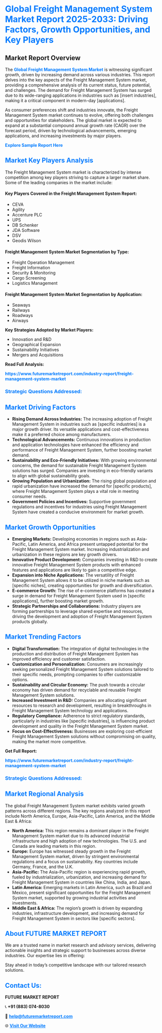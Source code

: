 <h1 style="color: #007BFF;">Global Freight Management System Market Report 2025-2033: Driving Factors, Growth Opportunities, and Key Players</h1>

<section id="overview">
<h2>Market Report Overview</h2>
<p>The <a href="https://www.futuremarketreport.com/industry-report/freight-management-system-market" style="color: #007BFF; text-decoration: none;"><strong>Global Freight Management System Market</strong></a> is witnessing significant growth, driven by increasing demand across various industries. This report delves into the key aspects of the Freight Management System market, providing a comprehensive analysis of its current status, future potential, and challenges. The demand for Freight Management System has surged due to its wide-ranging applications in industries such as [insert industries], making it a critical component in modern-day [applications].</p>
<p>As consumer preferences shift and industries innovate, the Freight Management System market continues to evolve, offering both challenges and opportunities for stakeholders. The global market is expected to expand at a substantial compound annual growth rate (CAGR) over the forecast period, driven by technological advancements, emerging applications, and increasing investments by major players.</p>
</section>

<section id="overview">
<p><a href="https://www.futuremarketreport.com/request-sample/reportId=85108" style="color: #007BFF; text-decoration: none;"><strong>Explore Sample Report Here</strong></a></p>
</section>

<section id="key-players">
<h2 style="color: #007BFF;">Market Key Players Analysis</h2>
<p>The Freight Management System market is characterized by intense competition among key players striving to capture a larger market share. Some of the leading companies in the market include:</p>
<h4>Key Players Covered in the Freight Management System Report:</h4>
<ul><li>CEVA</li><li>Agility</li><li>Accenture PLC</li><li>UPS</li><li>DB Schenker</li><li>JDA Software</li><li>DSV</li><li>Geodis Wilson</li></ul>
<h4>Freight Management System Market Segmentation by Type:</h4>
<ul><li>Freight Operation Management</li><li>Freight Information</li><li>Security &amp; Monitoring</li><li>Cargo Screening</li><li>Logistics Management</li></ul>

<h4>Freight Management System Market Segmentation by Application:</h4>
<ul><li>Seaways</li><li>Railways</li><li>Roadways</li><li>Airways</li></ul>
<p><strong>Key Strategies Adopted by Market Players:</strong></p>
<ul>
<li>Innovation and R&D</li>
<li>Geographical Expansion</li>
<li>Sustainability Initiatives</li>
<li>Mergers and Acquisitions</li>
</ul>
</section>

<section>
<p><strong>Read Full Analysis: </strong></p><a href="https://www.futuremarketreport.com/industry-report/freight-management-system-market" style="color: #007BFF; text-decoration: none;"><strong>https://www.futuremarketreport.com/industry-report/freight-management-system-market</strong></a>
<h3 style="color: #007BFF;">Strategic Questions Addressed:</h3>
</section>

<section id="driving-factors">
<h2 style="color: #007BFF;">Market Driving Factors</h2>
<ul>
<li><strong>Rising Demand Across Industries:</strong> The increasing adoption of Freight Management System in industries such as [specific industries] is a major growth driver. Its versatile applications and cost-effectiveness make it a preferred choice among manufacturers.</li>
<li><strong>Technological Advancements:</strong> Continuous innovations in production and application technologies have enhanced the efficiency and performance of Freight Management System, further boosting market demand.</li>
<li><strong>Sustainability and Eco-Friendly Initiatives:</strong> With growing environmental concerns, the demand for sustainable Freight Management System solutions has surged. Companies are investing in eco-friendly variants to align with global sustainability goals.</li>
<li><strong>Growing Population and Urbanization:</strong> The rising global population and rapid urbanization have increased the demand for [specific products], where Freight Management System plays a vital role in meeting consumer needs.</li>
<li><strong>Government Policies and Incentives:</strong> Supportive government regulations and incentives for industries using Freight Management System have created a conducive environment for market growth.</li>
</ul>
</section>

<section id="growth-opportunities">
<h2 style="color: #007BFF;">Market Growth Opportunities</h2>
<ul>
<li><strong>Emerging Markets:</strong> Developing economies in regions such as Asia-Pacific, Latin America, and Africa present untapped potential for the Freight Management System market. Increasing industrialization and urbanization in these regions are key growth drivers.</li>
<li><strong>Innovative Product Development:</strong> Companies investing in R&D to create innovative Freight Management System products with enhanced features and applications are likely to gain a competitive edge.</li>
<li><strong>Expansion into Niche Applications:</strong> The versatility of Freight Management System allows it to be utilized in niche markets such as [specific niches], creating opportunities for growth and diversification.</li>
<li><strong>E-commerce Growth:</strong> The rise of e-commerce platforms has created a surge in demand for Freight Management System used in [specific applications], further boosting market growth.</li>
<li><strong>Strategic Partnerships and Collaborations:</strong> Industry players are forming partnerships to leverage shared expertise and resources, driving the development and adoption of Freight Management System products globally.</li>
</ul>
</section>

<section id="trending-factors">
<h2 style="color: #007BFF;">Market Trending Factors</h2>
<ul>
<li><strong>Digital Transformation:</strong> The integration of digital technologies in the production and distribution of Freight Management System has improved efficiency and customer satisfaction.</li>
<li><strong>Customization and Personalization:</strong> Consumers are increasingly seeking personalized Freight Management System solutions tailored to their specific needs, prompting companies to offer customizable options.</li>
<li><strong>Sustainability and Circular Economy:</strong> The push towards a circular economy has driven demand for recyclable and reusable Freight Management System solutions.</li>
<li><strong>Increased Investment in R&D:</strong> Companies are allocating significant resources to research and development, resulting in breakthroughs in Freight Management System technology and applications.</li>
<li><strong>Regulatory Compliance:</strong> Adherence to strict regulatory standards, particularly in industries like [specific industries], is influencing product development and quality in the Freight Management System market.</li>
<li><strong>Focus on Cost-Effectiveness:</strong> Businesses are exploring cost-efficient Freight Management System solutions without compromising on quality, making the market more competitive.</li>
</ul>
</section>

<section>
<p><strong>Get Full Report: </strong></p><a href="https://www.futuremarketreport.com/industry-report/freight-management-system-market" style="color: #007BFF; text-decoration: none;"><strong>https://www.futuremarketreport.com/industry-report/freight-management-system-market</strong></a>
<h3 style="color: #007BFF;">Strategic Questions Addressed:</h3>
</section>


<section id="regional-analysis">
<h2 style="color: #007BFF;">Market Regional Analysis</h2>
<p>The global Freight Management System market exhibits varied growth patterns across different regions. The key regions analyzed in this report include North America, Europe, Asia-Pacific, Latin America, and the Middle East & Africa:</p>
<ul>
<li><strong>North America:</strong> This region remains a dominant player in the Freight Management System market due to its advanced industrial infrastructure and high adoption of new technologies. The U.S. and Canada are leading markets in this region.</li>
<li><strong>Europe:</strong> Europe has witnessed steady growth in the Freight Management System market, driven by stringent environmental regulations and a focus on sustainability. Key countries include Germany, France, and the U.K.</li>
<li><strong>Asia-Pacific:</strong> The Asia-Pacific region is experiencing rapid growth, fueled by industrialization, urbanization, and increasing demand for Freight Management System in countries like China, India, and Japan.</li>
<li><strong>Latin America:</strong> Emerging markets in Latin America, such as Brazil and Mexico, present significant opportunities for the Freight Management System market, supported by growing industrial activities and investments.</li>
<li><strong>Middle East & Africa:</strong> The region’s growth is driven by expanding industries, infrastructure development, and increasing demand for Freight Management System in sectors like [specific sectors].</li>
</ul>
</section>

<footer>
<h2 style="color: #007BFF;">About FUTURE MARKET REPORT</h2>
<p>We are a trusted name in market research and advisory services, delivering actionable insights and strategic support to businesses across diverse industries. Our expertise lies in offering:</p>

<p>Stay ahead in today’s competitive landscape with our tailored research solutions.</p>

<h2 style="color: #007BFF;">Contact Us:</h2>
<p><strong>FUTURE MARKET REPORT</strong></p>
<p>📞 <strong>+91 (883) 074-8030</strong></p>
<p>📧 <strong><a href="mailto:help@futuremarketreport.com" style="color: #007BFF;">help@futuremarketreport.com</a></strong></p>
<p>🌐 <strong><a href="https://www.futuremarketreport.com/" style="color: #007BFF;">Visit Our Website</a></strong></p>
</footer>